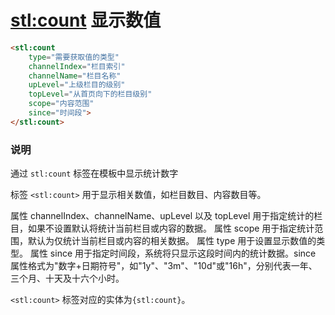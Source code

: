 # <stl:count> 显示数值

```html
<stl:count
    type="需要获取值的类型"
    channelIndex="栏目索引"
    channelName="栏目名称"
    upLevel="上级栏目的级别"
    topLevel="从首页向下的栏目级别"
    scope="内容范围"
    since="时间段">
</stl:count>
```

### 说明

通过 `stl:count` 标签在模板中显示统计数字

标签 `<stl:count>` 用于显示相关数值，如栏目数目、内容数目等。

属性 channelIndex、channelName、upLevel 以及 topLevel 用于指定统计的栏目，如果不设置默认将统计当前栏目或内容的数据。 属性 scope 用于指定统计范围，默认为仅统计当前栏目或内容的相关数据。 属性 type 用于设置显示数值的类型。 属性 since 用于指定时间段，系统将只显示这段时间内的统计数据。since 属性格式为"数字+日期符号"，如"1y"、"3m"、"10d"或"16h"，分别代表一年、三个月、十天及十六个小时。

`<stl:count>` 标签对应的实体为`{stl:count}`。
